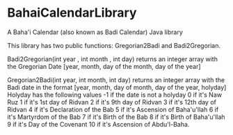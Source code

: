 # BahaiCalendarLibrary
A Baha'i Calendar (also known as Badi Calendar) Java library

This library has two public functions:
Gregorian2Badi and Badi2Gregorian.

Badi2Gregorian(int year , int month , int day) returns an integer array with the Gregorian Date [year, month, day of the month, day of the year]

Gregorian2Badi(int year, int month, int day) returns an integer array with the Badi date in the format
[year, month, day of month, day of the year, holyday]
Holyday has the following values
-1 if the date is not a holyday
0 if it's Naw Ruz
1 if it's 1st day of Ridvan
2 if it's 9th day of Ridvan
3 if it's 12th day of Ridvan
4 if it's Declaration of the Bab
5 if it's Ascension of Baha\'u\'llah
6 if it's Martyrdom of the Bab
7 if it's Birth of the Bab
8 if it's Birth of Baha\'u\'llah
9 if it's Day of the Covenant
10 if it's Ascension of Abdu'l-Baha.
